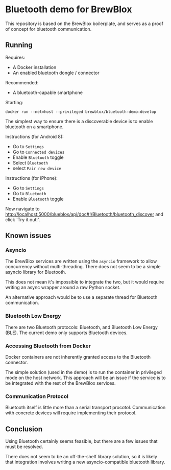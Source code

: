 # Bluetooth demo for BrewBlox

This repository is based on the BrewBlox boilerplate, and serves as a proof of concept for bluetooth communication.

## Running

Requires:
* A Docker installation
* An enabled bluetooth dongle / connector

Recommended:
* A bluetooth-capable smartphone

Starting:
```
docker run --net=host --privileged brewblox/bluetooth-demo:develop
```

The simplest way to ensure there is a discoverable device is to enable bluetooth on a smartphone.

Instructions (for Android 8):
* Go to `Settings`
* Go to `Connected devices`
* Enable `Bluetooth` toggle
* Select `Bluetooth`
* select `Pair new device`

Instructions (for iPhone):
* Go to `Settings`
* Go to `Bluetooth`
* Enable `Bluetooth` toggle


Now navigate to <http://localhost:5000/blueblox/api/doc#!/Bluetooth/bluetooth_discover> and click 'Try it out!'.


## Known issues

### Asyncio

The BrewBlox services are written using the `asyncio` framework to allow concurrency without multi-threading. There does not seem to be a simple asyncio library for Bluetooth.

This does not mean it's impossible to integrate the two, but it would require writing an async wrapper around a raw Python socket.

An alternative approach would be to use a separate thread for Bluetooth communication.

### Bluetooth Low Energy

There are two Bluetooth protocols: Bluetooth, and Bluetooth Low Energy (BLE). The current demo only supports Bluetooth devices.

### Accessing Bluetooth from Docker

Docker containers are not inherently granted access to the Bluetooth connector.

The simple solution (used in the demo) is to run the container in privileged mode on the host network. This approach will be an issue if the service is to be integrated with the rest of the BrewBlox services.

### Communication Protocol

Bluetooth itself is little more than a serial transport procotol.
Communication with concrete devices will require implementing their protocol.

## Conclusion

Using Bluetooth certainly seems feasible, but there are a few issues that must be resolved.

There does not seem to be an off-the-shelf library solution, so it is likely that integration involves writing a new asyncio-compatible bluetooth library.

